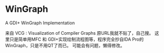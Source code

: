 # WinGraph
A GDI+ WinGraph Implementation

来自 VCG : Visualization of Compiler Graphs 
原URL我就不贴了，自己搜。
这里只是简单用MFC 和 GDI+实现绘制流程图等，程序完全抄自IDA Pro的WinGraph，只是不用QT了而已。
可能会有问题，懒得修改。
